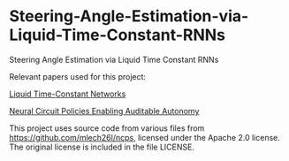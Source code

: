 # Steering-Angle-Estimation-via-Liquid-Time-Constant-RNNs
Steering Angle Estimation via Liquid Time Constant RNNs

Relevant papers used for this project:

[Liquid Time-Constant Networks](https://arxiv.org/pdf/2006.04439.pdf)

[Neural Circuit Policies Enabling Auditable Autonomy](https://publik.tuwien.ac.at/files/publik_292280.pdf)

This project uses source code from various files from https://github.com/mlech26l/ncps, licensed under the Apache 2.0 license. The original license is included in the file LICENSE.